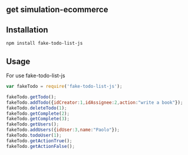 
## get simulation-ecommerce

## Installation

    npm install fake-todo-list-js


## Usage

For use fake-todo-list-js

```js
var fakeTodo = require('fake-todo-list-js');

fakeTodo.getTodo();
fakeTodo.addTodo({idCreator:1,idAssignee:2,action:"write a book"});
fakeTodo.deleteTodo(1);
fakeTodo.getComplete(2);
fakeTodo.getComplete(3);
fakeTodo.getUsers();
fakeTodo.addUsers({idUser:3,name:"Paolo"});
fakeTodo.todoUser(1);
fakeTodo.getActionTrue();
fakeTodo.getActionFalse();

```
